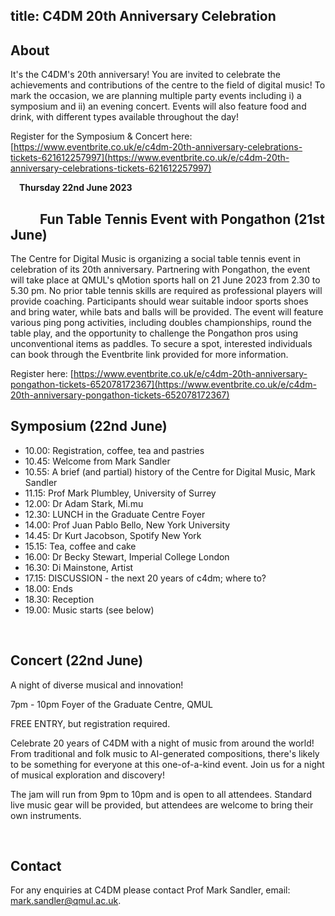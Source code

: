 title: C4DM 20th Anniversary Celebration
---------


About
-------
It's the C4DM's 20th anniversary! You are invited to celebrate the achievements and contributions of the centre to the field of digital music! To mark the occasion, we are planning multiple party events including i) a symposium and ii) an evening concert. Events will also feature food and drink, with different types available throughout the day!


Register for the Symposium & Concert here: [https://www.eventbrite.co.uk/e/c4dm-20th-anniversary-celebrations-tickets-621612257997](https://www.eventbrite.co.uk/e/c4dm-20th-anniversary-celebrations-tickets-621612257997)

 **Thursday 22nd June 2023**

  
Fun Table Tennis Event with Pongathon (21st June)
------------------

The Centre for Digital Music is organizing a social table tennis event in celebration of its 20th anniversary. Partnering with Pongathon, the event will take place at QMUL's qMotion sports hall on 21 June 2023 from 2.30 to 5.30 pm. No prior table tennis skills are required as professional players will provide coaching. Participants should wear suitable indoor sports shoes and bring water, while bats and balls will be provided. The event will feature various ping pong activities, including doubles championships, round the table play, and the opportunity to challenge the Pongathon pros using unconventional items as paddles. To secure a spot, interested individuals can book through the Eventbrite link provided for more information.

Register here:
[https://www.eventbrite.co.uk/e/c4dm-20th-anniversary-pongathon-tickets-652078172367](https://www.eventbrite.co.uk/e/c4dm-20th-anniversary-pongathon-tickets-652078172367)


Symposium (22nd June)
------------------

* 10.00: Registration, coffee, tea and pastries
* 10.45: Welcome from Mark Sandler
* 10.55: A brief (and partial) history of the Centre for Digital Music, Mark Sandler
* 11.15: Prof Mark Plumbley, University of Surrey
* 12.00: Dr Adam Stark, Mi.mu
* 12.30: LUNCH in the Graduate Centre Foyer
* 14.00: Prof Juan Pablo Bello, New York University
* 14.45: Dr Kurt Jacobson, Spotify New York
* 15.15: Tea, coffee and cake
* 16.00: Dr Becky Stewart, Imperial College London
* 16.30: Di Mainstone, Artist
* 17.15: DISCUSSION - the next 20 years of c4dm; where to?
* 18.00: Ends
* 18.30: Reception
* 19.00: Music starts (see below)

  

Concert (22nd June)
------------------

A night of diverse musical and innovation!

7pm - 10pm Foyer of the Graduate Centre, QMUL

FREE ENTRY, but registration required.

Celebrate 20 years of C4DM with a night of music from around the world! From traditional and folk music to AI-generated compositions, there's likely to be something for everyone at this one-of-a-kind event. Join us for a night of musical exploration and discovery!

The jam will run from 9pm to 10pm and is open to all attendees. Standard live music gear will be provided, but attendees are welcome to bring their own instruments.


  


Contact
------------------

For any enquiries at C4DM please contact Prof Mark Sandler, email: [mark.sandler@qmul.ac.uk](mailto:mark.sandler@qmul.ac.uk).
